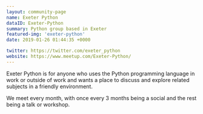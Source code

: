 ```yaml
---
layout: community-page
name: Exeter Python
dataID: Exeter-Python
summary: Python group based in Exeter
featured-img: 'exeter-python'
date: 2019-01-26 01:44:35 +0000

twitter: https://twitter.com/exeter_python
website: https://www.meetup.com/Exeter-Python/
---
```

Exeter Python is for anyone who uses the Python programming language in work or
outside of work and wants a place to discuss and explore related subjects in a
friendly environment.

We meet every month, with once every 3 months being a social and the rest being a talk or workshop.
